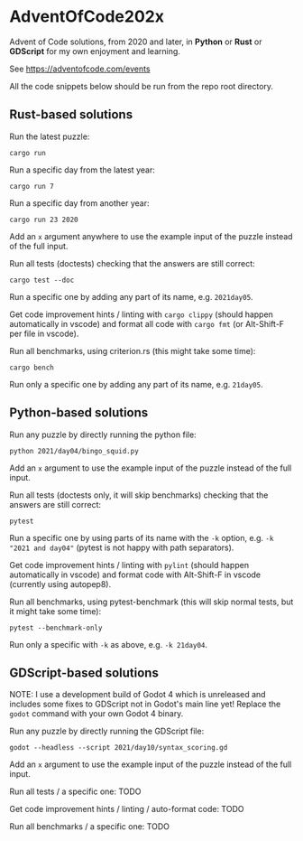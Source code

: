 # AdventOfCode202x

Advent of Code solutions, from 2020 and later, in **Python** or **Rust** or **GDScript** for my own enjoyment and learning.

See https://adventofcode.com/events

All the code snippets below should be run from the repo root directory.

## Rust-based solutions

Run the latest puzzle:

    cargo run

Run a specific day from the latest year:

    cargo run 7

Run a specific day from another year:

    cargo run 23 2020

Add an `x` argument anywhere to use the example input of the puzzle instead of the full input.

Run all tests (doctests) checking that the answers are still correct:

    cargo test --doc

Run a specific one by adding any part of its name, e.g. `2021day05`.

Get code improvement hints / linting with `cargo clippy` (should happen automatically in vscode) and format all code with `cargo fmt` (or Alt-Shift-F per file in vscode).

Run all benchmarks, using criterion.rs (this might take some time):

    cargo bench

Run only a specific one by adding any part of its name, e.g. `21day05`.

## Python-based solutions

Run any puzzle by directly running the python file:

    python 2021/day04/bingo_squid.py

Add an `x` argument to use the example input of the puzzle instead of the full input.

Run all tests (doctests only, it will skip benchmarks) checking that the answers are still correct:

    pytest

Run a specific one by using parts of its name with the `-k` option, e.g. `-k "2021 and day04"` (pytest is not happy with path separators).

Get code improvement hints / linting with `pylint` (should happen automatically in vscode) and format code with Alt-Shift-F in vscode (currently using autopep8).

Run all benchmarks, using pytest-benchmark (this will skip normal tests, but it might take some time):

    pytest --benchmark-only

Run only a specific with `-k` as above, e.g. `-k 21day04`.

## GDScript-based solutions

NOTE: I use a development build of Godot 4 which is unreleased and includes some fixes to GDScript not in Godot's main line yet! Replace the `godot` command with your own Godot 4 binary.

Run any puzzle by directly running the GDScript file:

    godot --headless --script 2021/day10/syntax_scoring.gd

Add an `x` argument to use the example input of the puzzle instead of the full input.

Run all tests / a specific one: TODO

Get code improvement hints / linting / auto-format code: TODO

Run all benchmarks / a specific one: TODO
